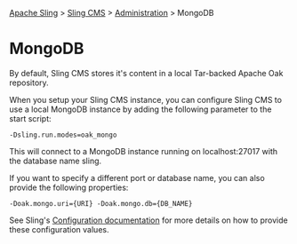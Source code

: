 <!-- Licensed to the Apache Software Foundation (ASF) under one or more contributor 
	license agreements. See the NOTICE file distributed with this work for additional 
	information regarding copyright ownership. The ASF licenses this file to 
	you under the Apache License, Version 2.0 (the "License"); you may not use 
	this file except in compliance with the License. You may obtain a copy of 
	the License at http://www.apache.org/licenses/LICENSE-2.0 Unless required 
	by applicable law or agreed to in writing, software distributed under the 
	License is distributed on an "AS IS" BASIS, WITHOUT WARRANTIES OR CONDITIONS 
	OF ANY KIND, either express or implied. See the License for the specific 
	language governing permissions and limitations under the License. -->
[Apache Sling](https://sling.apache.org) > [Sling CMS](https://github.com/apache/sling-org-apache-sling-app-cms) > [Administration](administration.md) > MongoDB

# MongoDB

By default, Sling CMS stores it's content in a local Tar-backed Apache Oak repository. 

When you setup your Sling CMS instance, you can configure Sling CMS to use a local MongoDB instance by adding the following parameter to the start script:

    -Dsling.run.modes=oak_mongo
    
This will connect to a MongoDB instance running on localhost:27017 with the database name sling.

If you want to specify a different port or database name, you can also provide the following properties:

    -Doak.mongo.uri={URI} -Doak.mongo.db={DB_NAME}

See Sling's [Configuration documentation](https://sling.apache.org/documentation/configuration.html) for more details on how to provide these configuration values.